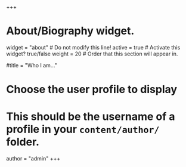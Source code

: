 +++
# About/Biography widget.
widget = "about"  # Do not modify this line!
active = true  # Activate this widget? true/false
weight = 20  # Order that this section will appear in.

#title = "Who I am..."

# Choose the user profile to display
# This should be the username of a profile in your `content/author/` folder.
author = "admin"
+++
